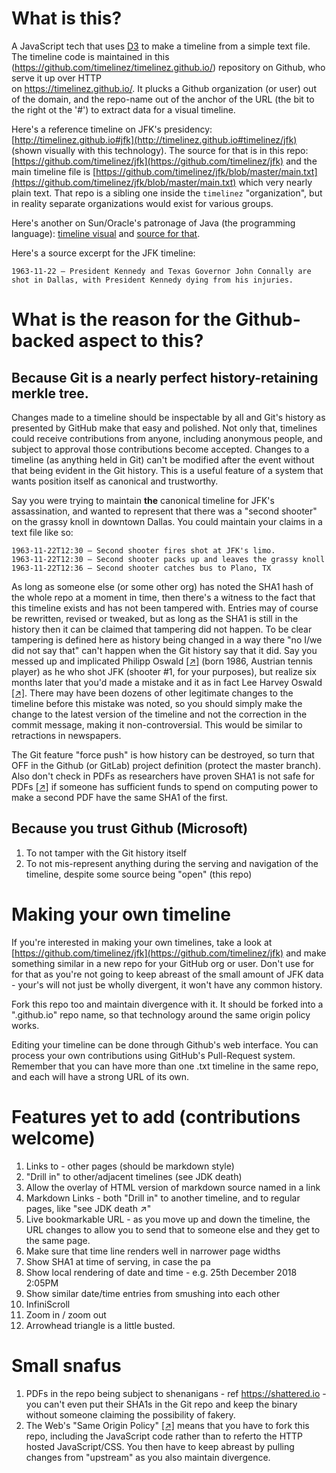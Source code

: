 # What is this?

A JavaScript tech that uses [D3](https://d3js.org/) to make a timeline from a simple text file.  The timeline code is maintained in 
this (https://github.com/timelinez/timelinez.github.io/) repository on Github, who serve it up over HTTP  
on https://timelinez.github.io/. It plucks a Github organization (or user) out of the domain, and the repo-name out of the anchor of the URL (the bit to the right ot the '#') to extract data for a visual timeline. 

Here's a reference timeline on JFK's presidency: 
[http://timelinez.github.io#jfk](http://timelinez.github.io#timelinez/jfk) (shown visually with this technology). The source for that is in this repo: [https://github.com/timelinez/jfk](https://github.com/timelinez/jfk) and the main timeline file is [https://github.com/timelinez/jfk/blob/master/main.txt](https://github.com/timelinez/jfk/blob/master/main.txt) which very nearly plain text.  That repo is a 
sibling one inside the `timelinez` "organization", but in reality separate organizations would exist for various groups.

Here's another on Sun/Oracle's patronage of Java (the programming language): [timeline visual](http://timelinez.github.io) and [source for that](http://github.com/timelinez/timelinez.github.io/blob/master/main.txt).

Here's a source excerpt for the JFK timeline:

```
1963-11-22 – President Kennedy and Texas Governor John Connally are shot in Dallas, with President Kennedy dying from his injuries.
```

# What is the reason for the Github-backed aspect to this?

## Because Git is a nearly perfect history-retaining merkle tree. 

Changes made to a timeline should be inspectable 
by all and Git's history as presented by GitHub make that easy and polished. Not only that, timelines could receive
contributions from anyone, including anonymous people, and subject to approval those contributions become accepted.
Changes to a timeline (as anything held in Git) can't be modified after the event without that being evident in 
the Git history. This is a useful feature of a system that wants position itself as canonical and trustworthy.

Say you were trying to maintain **the** canonical timeline for JFK's assassination, and wanted to represent that there was
a "second shooter" on the grassy knoll in downtown Dallas. You could maintain your claims in a text file like so: 

```
1963-11-22T12:30 – Second shooter fires shot at JFK's limo.
1963-11-22T12:30 – Second shooter packs up and leaves the grassy knoll
1963-11-22T12:36 – Second shooter catches bus to Plano, TX
```

As long as someone else (or some other org) has noted the SHA1 hash of the whole repo at a moment in time, then there's a witness to the 
fact that this timeline exists and has not been tampered with. Entries may of course be rewritten, revised or 
tweaked, but as long as the SHA1 is still in the history then it can be claimed that tampering did not happen. To be 
clear tampering is defined here as history being changed in a way there "no I/we did not say that" can't happen when 
the Git history say that it did. Say you messed up and implicated Philipp Oswald [[↗]](https://en.wikipedia.org/wiki/Philipp_Oswald) (born 1986, Austrian tennis player) 
as he who shot JFK (shooter #1, for your purposes), but realize six months later that you'd made a mistake and it as 
in fact Lee Harvey Oswald [[↗]](https://en.wikipedia.org/wiki/Lee_Harvey_Oswald). There may have been dozens of other legitimate changes to the timeline before this mistake 
was noted, so you should simply make the change to the latest version of the timeline and not the correction in the 
commit message, making it non-controversial. This would be similar to retractions in newspapers.

The Git feature "force push" is how history can be destroyed, so turn that OFF in the Github (or GitLab) project definition 
(protect the master branch). Also don't check in PDFs as researchers have proven SHA1 is not safe for PDFs [[↗]](http://shattered.io/) if someone has 
sufficient funds to spend on computing power to make a second PDF have the same SHA1 of the first.

## Because you trust Github (Microsoft)

1. To not tamper with the Git history itself
2. To not mis-represent anything during the serving and navigation of the timeline, despite some source being "open" (this repo)

# Making your own timeline

If you're interested in making your own timelines, take a look at 
[https://github.com/timelinez/jfk](https://github.com/timelinez/jfk) and make something similar in a new repo for your GitHub org or user. Don't 
use for for that as you're not going to keep abreast of the small amount of JFK data - your's will not just be wholly divergent, it won't have 
any common history.

Fork this repo too and maintain divergence with it. It should be forked into a "<orgOrUserName>.github.io" repo name, so that technology 
around the same origin policy works.

Editing your timeline can be done through Github's web interface. You can process your own contributions using 
GitHub's Pull-Request system. Remember that you can have more than one .txt timeline in the same repo, and each will have a strong URL of its own.

# Features yet to add (contributions welcome)

1. Links to - other pages (should be markdown style)
1. "Drill in" to other/adjacent timelines (see JDK death)
1. Allow the overlay of HTML version of markdown source named in a link
1. Markdown Links - both "Drill in" to another timeline, and to regular pages, like "see JDK death ↗"
1. Live bookmarkable URL - as you move up and down the timeline, the URL changes to allow you to send that to someone else and they get to the same page.
1. Make sure that time line renders well in narrower page widths
1. Show SHA1 at time of serving, in case the pa
1. Show local rendering of date and time - e.g. 25th December 2018 2:05PM 
1. Show similar date/time entries from smushing into each other
1. InfiniScroll
1. Zoom in / zoom out
1. Arrowhead triangle is a little busted.

# Small snafus

1. PDFs in the repo being subject to shenanigans - ref https://shattered.io - you can't even put their SHA1s in the Git repo and keep the binary without someone claiming the possibility of fakery.
2. The Web's "Same Origin Policy" [[↗]](https://en.wikipedia.org/wiki/Same-origin_policy) means that you have to fork this repo, including the JavaScript code rather than to referto the HTTP hosted JavaScript/CSS. You then have to keep abreast by pulling changes from "upstream" as you also maintain divergence.
